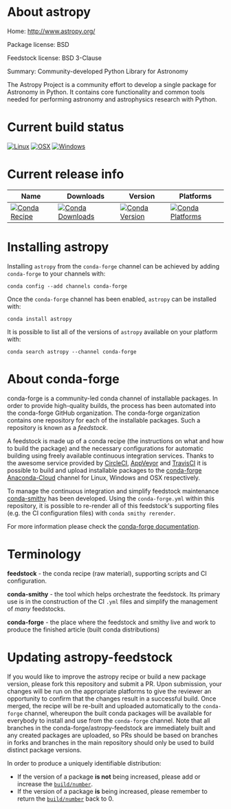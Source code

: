About astropy
=============

Home: http://www.astropy.org/

Package license: BSD

Feedstock license: BSD 3-Clause

Summary: Community-developed Python Library for Astronomy

The Astropy Project is a community effort to develop a single package for
Astronomy in Python. It contains core functionality and common tools
needed for performing astronomy and astrophysics research with Python.


Current build status
====================

[![Linux](https://img.shields.io/circleci/project/github/conda-forge/astropy-feedstock/master.svg?label=Linux)](https://circleci.com/gh/conda-forge/astropy-feedstock)
[![OSX](https://img.shields.io/travis/conda-forge/astropy-feedstock/master.svg?label=macOS)](https://travis-ci.org/conda-forge/astropy-feedstock)
[![Windows](https://img.shields.io/appveyor/ci/conda-forge/astropy-feedstock/master.svg?label=Windows)](https://ci.appveyor.com/project/conda-forge/astropy-feedstock/branch/master)

Current release info
====================

| Name | Downloads | Version | Platforms |
| --- | --- | --- | --- |
| [![Conda Recipe](https://img.shields.io/badge/recipe-astropy-green.svg)](https://anaconda.org/conda-forge/astropy) | [![Conda Downloads](https://img.shields.io/conda/dn/conda-forge/astropy.svg)](https://anaconda.org/conda-forge/astropy) | [![Conda Version](https://img.shields.io/conda/vn/conda-forge/astropy.svg)](https://anaconda.org/conda-forge/astropy) | [![Conda Platforms](https://img.shields.io/conda/pn/conda-forge/astropy.svg)](https://anaconda.org/conda-forge/astropy) |

Installing astropy
==================

Installing `astropy` from the `conda-forge` channel can be achieved by adding `conda-forge` to your channels with:

```
conda config --add channels conda-forge
```

Once the `conda-forge` channel has been enabled, `astropy` can be installed with:

```
conda install astropy
```

It is possible to list all of the versions of `astropy` available on your platform with:

```
conda search astropy --channel conda-forge
```


About conda-forge
=================

conda-forge is a community-led conda channel of installable packages.
In order to provide high-quality builds, the process has been automated into the
conda-forge GitHub organization. The conda-forge organization contains one repository
for each of the installable packages. Such a repository is known as a *feedstock*.

A feedstock is made up of a conda recipe (the instructions on what and how to build
the package) and the necessary configurations for automatic building using freely
available continuous integration services. Thanks to the awesome service provided by
[CircleCI](https://circleci.com/), [AppVeyor](http://www.appveyor.com/)
and [TravisCI](https://travis-ci.org/) it is possible to build and upload installable
packages to the [conda-forge](https://anaconda.org/conda-forge)
[Anaconda-Cloud](http://docs.anaconda.org/) channel for Linux, Windows and OSX respectively.

To manage the continuous integration and simplify feedstock maintenance
[conda-smithy](http://github.com/conda-forge/conda-smithy) has been developed.
Using the ``conda-forge.yml`` within this repository, it is possible to re-render all of
this feedstock's supporting files (e.g. the CI configuration files) with ``conda smithy rerender``.

For more information please check the [conda-forge documentation](https://conda-forge.org/docs/).

Terminology
===========

**feedstock** - the conda recipe (raw material), supporting scripts and CI configuration.

**conda-smithy** - the tool which helps orchestrate the feedstock.
                   Its primary use is in the construction of the CI ``.yml`` files
                   and simplify the management of *many* feedstocks.

**conda-forge** - the place where the feedstock and smithy live and work to
                  produce the finished article (built conda distributions)


Updating astropy-feedstock
==========================

If you would like to improve the astropy recipe or build a new
package version, please fork this repository and submit a PR. Upon submission,
your changes will be run on the appropriate platforms to give the reviewer an
opportunity to confirm that the changes result in a successful build. Once
merged, the recipe will be re-built and uploaded automatically to the
`conda-forge` channel, whereupon the built conda packages will be available for
everybody to install and use from the `conda-forge` channel.
Note that all branches in the conda-forge/astropy-feedstock are
immediately built and any created packages are uploaded, so PRs should be based
on branches in forks and branches in the main repository should only be used to
build distinct package versions.

In order to produce a uniquely identifiable distribution:
 * If the version of a package **is not** being increased, please add or increase
   the [``build/number``](http://conda.pydata.org/docs/building/meta-yaml.html#build-number-and-string).
 * If the version of a package **is** being increased, please remember to return
   the [``build/number``](http://conda.pydata.org/docs/building/meta-yaml.html#build-number-and-string)
   back to 0.